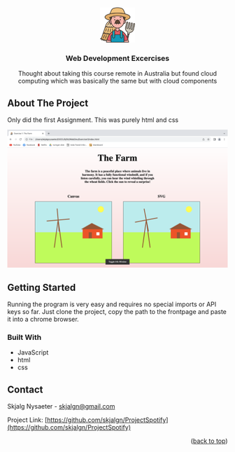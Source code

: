 

<a name="readme-top"></a>

<!-- PROJECT LOGO -->
<br />
<div align="center">
  <a>
    <img src="Exercise1/images/farmer.png" alt="Logo" height="80">
  </a>

  <h3 align="center"> Web Development Excercises</h3>

  <p align="center">
    Thought about taking this course remote in Australia but found cloud computing which was basically the same but with cloud components 
  </p>
</div>


<!-- ABOUT THE PROJECT -->
## About The Project

Only did the first Assignment. This was purely html and css

  <a>
    <img src="Exercise1/images/screen.png" alt="frontpage">
  </a>

<!-- GETTING STARTED -->
## Getting Started

Running the program is very easy and requires no special imports or API keys so far. Just clone the project, copy the path to the frontpage and paste it into a chrome browser.

### Built With

* JavaScript
* html
* css

<!-- CONTACT -->
## Contact

Skjalg Nysaeter - skjalgn@gmail.com

Project Link: [https://github.com/skjalgn/ProjectSpotify](https://github.com/skjalgn/ProjectSpotify)

<p align="right">(<a href="#readme-top">back to top</a>)</p>
